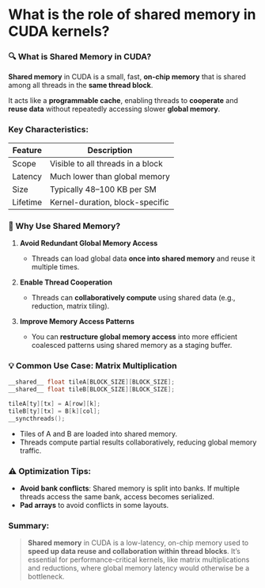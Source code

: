 # What is the role of shared memory in CUDA kernels?

### 🔍 What is Shared Memory in CUDA?

**Shared memory** in CUDA is a small, fast, **on-chip memory** that is shared among all threads in the **same thread block**.

It acts like a **programmable cache**, enabling threads to **cooperate** and **reuse data** without repeatedly accessing slower **global memory**.

### Key Characteristics:

| Feature  | Description                       |
| -------- | --------------------------------- |
| Scope    | Visible to all threads in a block |
| Latency  | Much lower than global memory     |
| Size     | Typically 48–100 KB per SM        |
| Lifetime | Kernel-duration, block-specific   |

### 🎯 Why Use Shared Memory?

1. **Avoid Redundant Global Memory Access**

   - Threads can load global data **once into shared memory** and reuse it multiple times.

2. **Enable Thread Cooperation**

   - Threads can **collaboratively compute** using shared data (e.g., reduction, matrix tiling).

3. **Improve Memory Access Patterns**

   - You can **restructure global memory access** into more efficient coalesced patterns using shared memory as a staging buffer.

### 💡 Common Use Case: Matrix Multiplication

```cpp
__shared__ float tileA[BLOCK_SIZE][BLOCK_SIZE];
__shared__ float tileB[BLOCK_SIZE][BLOCK_SIZE];

tileA[ty][tx] = A[row][k];
tileB[ty][tx] = B[k][col];
__syncthreads();
```

- Tiles of A and B are loaded into shared memory.
- Threads compute partial results collaboratively, reducing global memory traffic.

### ⚠️ Optimization Tips:

- **Avoid bank conflicts**: Shared memory is split into banks. If multiple threads access the same bank, access becomes serialized.
- **Pad arrays** to avoid conflicts in some layouts.

### Summary:

> **Shared memory** in CUDA is a low-latency, on-chip memory used to **speed up data reuse and collaboration within thread blocks**. It’s essential for performance-critical kernels, like matrix multiplications and reductions, where global memory latency would otherwise be a bottleneck.
